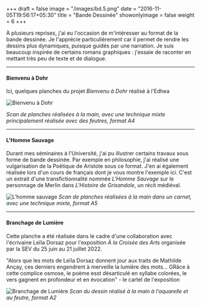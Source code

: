 +++
draft = false
image = "/images/bd.5.png"
date = "2016-11-05T19:56:17+05:30"
title = "Bande Dessinée"
showonlyimage = false
weight = 6
+++

À plusieurs reprises, j'ai eu l'occasion de m'intéresser au format de la bande dessinée. Je l'apprécie particulièrement car il permet de rendre les dessins plus dynamiques, 
puisque guidés par une narration. Je suis beaucoup inspirée de certains romans graphiques : j'essaie de raconter en mettant très peu de texte et de dialogue.  
  
---

#### Bienvenu à Dohr

Ici, quelques planches du projet _Bienvenu à Dohr_ réalisé à l'Edhea

![Bienvenu à Dohr](/images/bd.2.5.png "Planches BD Bienvenu à Dohr") 


_Scan de planches réalisées à la main, avec une technique mixte principalement réalisée avec des feutres, format A4_  

---
#### L'Homme Sauvage

Durant mes séminaires à l'Université, j'ai pu illustrer certains travaux sous forme de bande dessinée. Par exemple en philosophie, j'ai réalisé une vulgarisation de la Poétique de Aristote sous ce format. J'en ai également réalisée lors d'un cours de français dont je vous montre l'exemple ici. C'est un extrait d'une transfictionnalité nommée _L'Homme Sauvage_ sur le personnage de Merlin dans _L'Histoire de Grisandole_, un récit médiéval. 

![L'homme sauvage](/images/bd.3.3.png "Extrait de l'Homme Sauvage") 
_Scan de planches réalisées à la main dans un carnet, avec une technique mixte, format A5_

---

#### Branchage de Lumière 

Cette planche a été réalisée dans le cadre d'une collaboration avec l'écrivaine Leïla Dorsaz pour l'exposition _À la Croisée des Arts_ organisée par la SEV du 25 juin au 21 juillet 2022. 

"Alors que les mots de Leïla Dorsaz donnent jour aux traits de Mathilde Ançay, ces derniers engendrent à merveille la lumière des mots... GRâce à cette complice osmose, le poème esst désarticulé en syllabe colorées, le vers gagnent en profondeur et en évocation" - le cartel de l'exposition

![Branchage de Lumière](/images/bd.5.png "Branchage de Lumière") 
_Scan du dessin réalisé à la main à l'aquarelle et au feutre, format A2_
